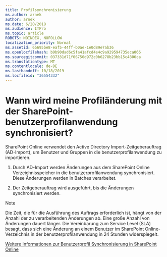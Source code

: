 ```yaml
---
title: Profilsynchronisierung
ms.author: arnek
author: arnek
ms.date: 6/20/2018
ms.audience: ITPro
ms.topic: article
ROBOTS: NOINDEX, NOFOLLOW
localization_priority: Normal
ms.assetid: 6b695be8-eaf5-44ff-b0ae-1e0d89e7ab36
ms.openlocfilehash: b9b90dad6c5fa41afcd4e4c9a929594735eca066
ms.sourcegitcommit: 037331d71f06750d972c0b6278b23bb15c4806ca
ms.translationtype: MT
ms.contentlocale: de-DE
ms.lasthandoff: 10/18/2019
ms.locfileid: "36554332"
---
```

# <a name="when-do-my-profile-changes-sync-to-the-sharepoint-user-profile-application"></a>Wann wird meine Profiländerung mit der SharePoint-benutzerprofilanwendung synchronisiert?

SharePoint Online verwendet den Active Directory Import-Zeitgeberauftrag (AD-Import), um Benutzer und Gruppen in die benutzerprofilanwendung zu importieren. 
  
1. Durch AD-Import werden Änderungen aus dem SharePoint Online Verzeichnisspeicher in die benutzerprofilanwendung synchronisiert. Diese Änderungen werden in Batches verarbeitet.
    
2. Der Zeitgeberauftrag wird ausgeführt, bis die Änderungen synchronisiert werden.
    
> [!NOTE]
> Die Zeit, die für die Ausführung des Auftrags erforderlich ist, hängt von der Anzahl der zu verarbeitenden Änderungen ab. Eine große Anzahl von Änderungen dauert länger. Die Vereinbarung zum Service Level (SLA) besagt, dass sich eine Änderung an einem Benutzer im SharePoint Online-Verzeichnis in der benutzerprofilanwendung in 24 Stunden widerspiegelt. 
  
[Weitere Informationen zur Benutzerprofil Synchronisierung in SharePoint Online](https://go.microsoft.com/fwlink/?linkid=875671)
  

